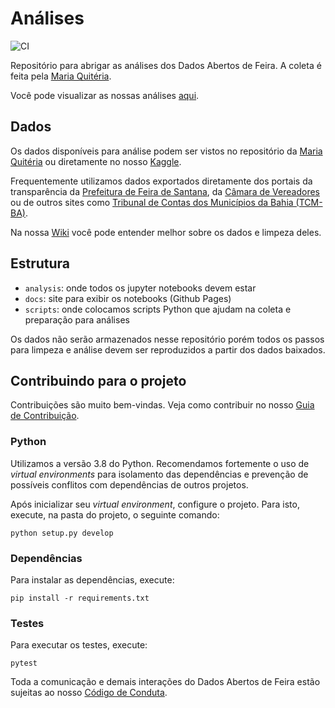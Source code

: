 # Análises

![CI](https://github.com/DadosAbertosDeFeira/analises/workflows/CI/badge.svg)

Repositório para abrigar as análises dos Dados Abertos de Feira.
A coleta é feita pela [Maria Quitéria](https://github.com/DadosAbertosDeFeira/maria-quiteria).

Você pode visualizar as nossas análises [aqui](https://dadosabertosdefeira.github.io/analises/).

## Dados

Os dados disponíveis para análise podem ser vistos no repositório da [Maria Quitéria](https://github.com/DadosAbertosDeFeira/analises#dados)
ou diretamente no nosso [Kaggle](https://www.kaggle.com/dadosabertosdefeira/).

Frequentemente utilizamos dados exportados diretamente dos portais da transparência da
[Prefeitura de Feira de Santana](http://www.transparencia.feiradesantana.ba.gov.br/),
da [Câmara de Vereadores](https://www.transparencia.feiradesantana.ba.leg.br/)
ou de outros sites como [Tribunal de Contas dos Municípios da Bahia (TCM-BA)](https://www.tcm.ba.gov.br/).

Na nossa [Wiki](https://github.com/DadosAbertosDeFeira/analises/wiki) você pode
entender melhor sobre os dados e limpeza deles.

## Estrutura

* `analysis`: onde todos os jupyter notebooks devem estar
* `docs`: site para exibir os notebooks (Github Pages)
* `scripts`: onde colocamos scripts Python que ajudam na coleta e preparação para análises

Os dados não serão armazenados nesse repositório porém todos os passos
para limpeza e análise devem ser reproduzidos a partir dos dados baixados.

## Contribuindo para o projeto

Contribuições são muito bem-vindas. Veja como contribuir no nosso [Guia de Contribuição](CONTRIBUTING.md).

### Python

Utilizamos a versão 3.8 do Python. Recomendamos fortemente o uso de _virtual environments_ para isolamento
das dependências e prevenção de possíveis conflitos com dependências de outros projetos.

Após inicializar seu _virtual environment_, configure o projeto. Para isto, execute, na pasta do projeto, o seguinte comando:

```
python setup.py develop
```

### Dependências

Para instalar as dependências, execute:

```
pip install -r requirements.txt
```

### Testes

Para executar os testes, execute:

```
pytest
```

Toda a comunicação e demais interações do Dados Abertos de Feira estão sujeitas
ao nosso [Código de Conduta](https://github.com/DadosAbertosDeFeira/maria-quiteria/blob/main/CODE_OF_CONDUCT.md).
